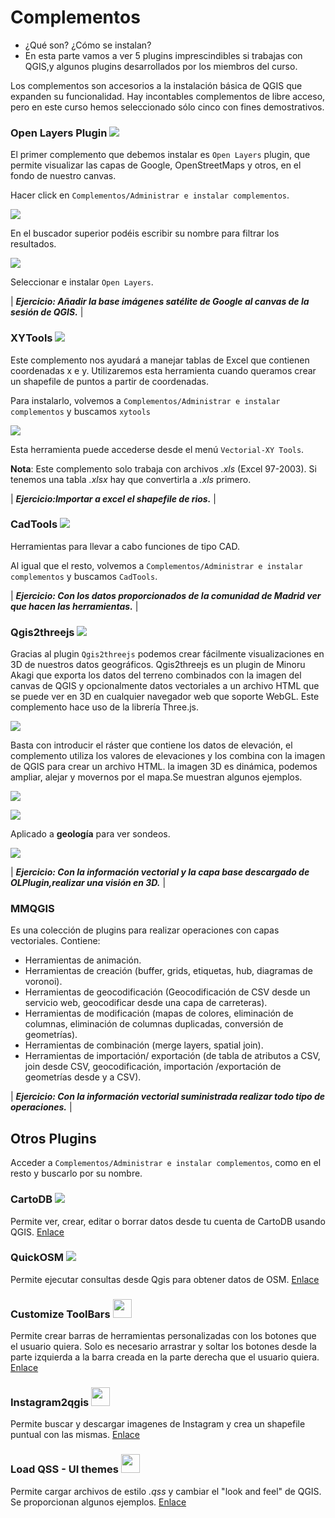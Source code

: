 # Complementos

* ¿Qué son? ¿Cómo se instalan?
* En esta parte vamos a ver 5 plugins imprescindibles si trabajas con QGIS,y algunos plugins desarrollados por los miembros del curso.

Los complementos son accesorios a la instalación básica de QGIS que expanden su funcionalidad. Hay incontables complementos de libre acceso, pero en este curso hemos seleccionado sólo cinco con fines demostrativos.

### Open Layers Plugin   ![](imgs/plugins/0.jpg?raw=true)

El primer complemento que debemos instalar es `Open Layers` plugin, que permite visualizar las capas de Google, OpenStreetMaps y otros, en el fondo de nuestro canvas.

Hacer click en `Complementos/Administrar e instalar complementos`.

![](imgs/plugins/1.png?raw=true)

En el buscador superior podéis escribir su nombre para filtrar los resultados.

![](imgs/plugins/2.jpg?raw=true)

Seleccionar e instalar `Open Layers`.

| ***Ejercicio: Añadir la base imágenes satélite de Google al canvas de la sesión de QGIS.*** |

### XYTools ![](imgs/plugins/3.jpg?raw=true)

Este complemento nos ayudará a manejar tablas de Excel que contienen coordenadas x e y. Utilizaremos esta herramienta cuando queramos crear un shapefile de puntos a partir de coordenadas.

Para instalarlo, volvemos a `Complementos/Administrar e instalar complementos` y buscamos `xytools`

![](imgs/plugins/4.jpg?raw=true)

Esta herramienta puede accederse desde el menú `Vectorial-XY Tools`.

**Nota**: Este complemento solo trabaja con archivos *.xls* (Excel 97-2003). Si tenemos una tabla *.xlsx* hay que convertirla a *.xls* primero.

| ***Ejercicio:Importar a excel el shapefile de rios.*** |

### CadTools  ![](imgs/plugins/5.jpg?raw=true)

Herramientas para llevar a cabo funciones de tipo CAD.

Al igual que el resto, volvemos a `Complementos/Administrar e instalar complementos` y buscamos `CadTools`. 

| ***Ejercicio: Con los datos proporcionados de la comunidad de Madrid ver que hacen las herramientas.*** |

### Qgis2threejs ![](imgs/plugins/6.jpg?raw=true)

Gracias al plugin `Qgis2threejs` podemos crear fácilmente visualizaciones en 3D de nuestros datos geográficos. Qgis2threejs es un plugin de Minoru Akagi que exporta los datos del terreno combinados con la imagen del canvas de QGIS y opcionalmente datos vectoriales a un archivo HTML que se puede ver en 3D en cualquier navegador web que soporte WebGL. Este complemento hace uso de la librería Three.js.

![](imgs/plugins/7.jpg?raw=true)

Basta con introducir el ráster que contiene los datos de elevación, el complemento utiliza los valores de elevaciones y los combina con la imagen de QGIS para crear un archivo HTML. la imagen 3D es dinámica, podemos ampliar, alejar y movernos por el mapa.Se muestran algunos ejemplos.

![](imgs/plugins/8.jpg?raw=true)

![](imgs/plugins/9.jpg?raw=true)

Aplicado a **geología** para ver sondeos.

![](imgs/plugins/10.jpg?raw=true)

| ***Ejercicio: Con la información vectorial y la capa base descargado de OLPlugin,realizar una visión en 3D.*** |

### MMQGIS

Es una colección de  plugins para realizar operaciones con capas vectoriales. Contiene:

* Herramientas de animación.
* Herramientas de creación (buffer, grids, etiquetas,  hub, diagramas de voronoi).
* Herramientas de geocodificación (Geocodificación de CSV desde un servicio web, geocodificar desde una capa de carreteras).
* Herramientas de modificación (mapas de colores, eliminación de columnas, eliminación de columnas duplicadas, conversión de geometrías).
* Herramientas de combinación (merge layers, spatial join).
* Herramientas de  importación/ exportación (de tabla de atributos a CSV, join desde CSV, geocodificación, importación /exportación de geometrías desde y a CSV).

| ***Ejercicio: Con la información vectorial suministrada realizar todo tipo de operaciones.*** |

## Otros Plugins

Acceder a `Complementos/Administrar e instalar complementos`, como en el resto y buscarlo por su nombre.

### CartoDB  ![](imgs/plugins/11.jpg?raw=true)

Permite ver, crear, editar o borrar datos desde tu cuenta de CartoDB usando QGIS.
[Enlace](http://plugins.qgis.org/plugins/QgisCartoDB/)

### QuickOSM ![](imgs/plugins/12.jpg?raw=true)

Permite ejecutar consultas desde Qgis para obtener datos de OSM.
[Enlace](http://plugins.qgis.org/plugins/QuickOSM/)

### Customize ToolBars <img src="imgs/plugins/13.jpg" width="30" height="30">

Permite crear barras de herramientas personalizadas con los botones que el usuario quiera. Solo es necesario arrastrar y soltar los botones desde la parte izquierda a la barra creada en la parte derecha que el usuario quiera.
[Enlace](http://plugins.qgis.org/plugins/CustomToolBar/)

### Instagram2qgis <img src="imgs/plugins/14.jpg" width="30" height="30">

Permite buscar y descargar imagenes de Instagram y crea un shapefile puntual con las mismas.
[Enlace](http://plugins.qgis.org/plugins/instagram2qgis/)

### Load QSS - UI themes <img src="imgs/plugins/15.jpg" width="30" height="30">

Permite cargar archivos de estilo *.qss* y cambiar el "look and feel" de QGIS. Se proporcionan algunos ejemplos.
[Enlace](http://plugins.qgis.org/plugins/LoadQSS/)
